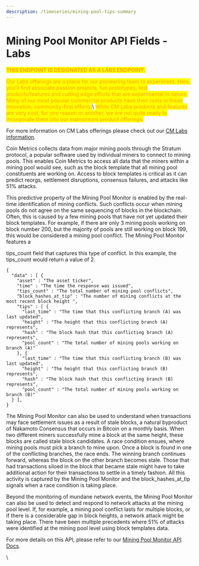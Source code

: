 ```yaml
---
description: /timeseries/mining-pool-tips-summary
---
```


# Mining Pool Monitor API Fields - Labs

<mark style="color:orange;">**THIS ENDPOINT IS DESIGNATED AS A LABS ENDPOINT.**</mark>

<mark style="color:orange;">Our Labs offerings are a place for our pioneering team to experiment. Here, you'll find associate passion projects, fun prototypes, test products/features and cutting edge efforts that are experimental in nature. Many of our most popular commercial products have their roots in these innovative, community-first efforts.</mark>\ <mark style="color:orange;">While CM Labs products and features are very cool, for one reason or another, we are not quite ready to incorporate them into our mainstream product offerings.</mark>

For more information on CM Labs offerings please check out our [CM Labs information](https://docs.coinmetrics.io/cm-labs).

Coin Metrics collects data from major mining pools through the Stratum protocol, a popular software used by individual miners to connect to mining pools. This enables Coin Metrics to access all data that the miners within a mining pool would see, such as the block template that all mining pool constituents are working on. Access to block templates is critical as it can predict reorgs, settlement disruptions, consensus failures, and attacks like 51% attacks.

This predictive property of the Mining Pool Monitor is enabled by the real-time identification of mining conflicts. Such conflicts occur when mining pools do not agree on the same sequencing of blocks in the blockchain. Often, this is caused by a few mining pools that have not yet updated their block templates. For example, if there are only 3 mining pools working on block number 200, but the majority of pools are still working on block 199, this would be considered a mining pool conflict. The Mining Pool Monitor features a

tips\_count field that captures this type of conflict. In this example, the tips\_count would return a value of 2.

```
{
  "data" : [ {
    "asset" : "The asset ticker",
    "time" : "The time the response was issued",
    "tips_count" : "The total number of mining pool conflicts",
    "block_hashes_at_tip" : "The number of mining conflicts at the most recent block height ",
    "tips" : [ {
      "last_time" : "The time that this conflicting branch (A) was last updated",
      "height" : "The height that this conflicting branch (A) represents",
      "hash" : "The block hash that this conflicting branch (A) represents",
      "pool_count" : "The total number of mining pools working on branch (A)"
    }, {
      "last_time" : "The time that this conflicting branch (B) was last updated",
      "height" : "The height that this conflicting branch (B) represents",
      "hash" : "The block hash that this conflicting branch (B) represents",
      "pool_count" : "The total number of mining pools working on branch (B)"
  } ],
}
```

The Mining Pool Monitor can also be used to understand when transactions may face settlement issues as a result of stale blocks, a natural byproduct of Nakamoto Consensus that occurs in Bitcoin on a monthly basis. When two different miners successfully mine a block at the same height, these blocks are called stale block candidates. A race condition ensues, where mining pools must pick a branch to mine upon. Once a block is found in one of the conflicting branches, the race ends. The winning branch continues forward, whereas the block on the other branch becomes stale. Those that had transactions siloed in the block that became stale might have to take additional action for their transactions to settle in a timely fashion. All this activity is captured by the Mining Pool Monitor and the block\_hashes\_at\_tip signals when a race condition is taking place.

Beyond the monitoring of mundane network events, the Mining Pool Monitor can also be used to detect and respond to network attacks at the mining pool level. If, for example, a mining pool conflict lasts for multiple blocks, or if there is a considerable gap in block heights, a network attack might be taking place. There have been multiple precedents where 51% of attacks were identified at the mining pool level using block templates data.

For more details on this API, please refer to our [Mining Pool Monitor API Docs](https://docs.coinmetrics.io/api/v4#operation/getTimeseriesMiningPoolTipsSummary).

\
